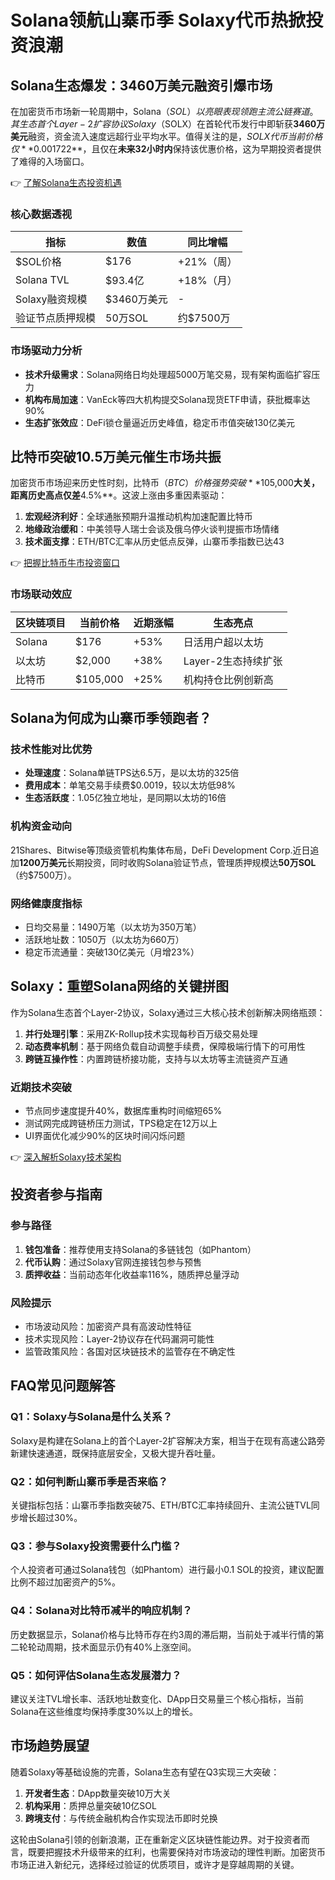 # Solana领航山寨币季 Solaxy代币热掀投资浪潮

## Solana生态爆发：3460万美元融资引爆市场

在加密货币市场新一轮周期中，Solana（$SOL）以亮眼表现领跑主流公链赛道。其生态首个Layer-2扩容协议Solaxy（$SOLX）在首轮代币发行中即斩获**3460万美元**融资，资金流入速度远超行业平均水平。值得关注的是，$SOLX代币当前价格仅**$0.001722**，且仅在**未来32小时内**保持该优惠价格，这为早期投资者提供了难得的入场窗口。

👉 [了解Solana生态投资机遇](https://bit.ly/okx_welcome)

### 核心数据透视
| 指标                | 数值          | 同比增幅    |
|---------------------|---------------|-------------|
| $SOL价格            | $176          | +21%（周）  |
| Solana TVL          | $93.4亿       | +18%（月）  |
| Solaxy融资规模      | $3460万美元   | -           |
| 验证节点质押规模     | 50万SOL       | 约$7500万   |

### 市场驱动力分析
- **技术升级需求**：Solana网络日均处理超5000万笔交易，现有架构面临扩容压力
- **机构布局加速**：VanEck等四大机构提交Solana现货ETF申请，获批概率达90%
- **生态扩张效应**：DeFi锁仓量逼近历史峰值，稳定币市值突破130亿美元

## 比特币突破10.5万美元催生市场共振

加密货币市场迎来历史性时刻，比特币（$BTC）价格强势突破**$105,000**大关，距离历史高点仅差**4.5%**。这波上涨由多重因素驱动：
1. **宏观经济利好**：全球通胀预期升温推动机构加速配置比特币
2. **地缘政治缓和**：中美领导人瑞士会谈及俄乌停火谈判提振市场情绪
3. **技术面支撑**：ETH/BTC汇率从历史低点反弹，山寨币季指数已达43

👉 [把握比特币牛市投资窗口](https://bit.ly/okx_welcome)

### 市场联动效应
| 区块链项目 | 当前价格 | 近期涨幅 | 生态亮点                  |
|------------|----------|----------|---------------------------|
| Solana     | $176     | +53%     | 日活用户超以太坊          |
| 以太坊     | $2,000   | +38%     | Layer-2生态持续扩张       |
| 比特币     | $105,000 | +25%     | 机构持仓比例创新高        |

## Solana为何成为山寨币季领跑者？

### 技术性能对比优势
- **处理速度**：Solana单链TPS达6.5万，是以太坊的325倍
- **费用成本**：单笔交易手续费$0.0019，较以太坊低98%
- **生态活跃度**：1.05亿独立地址，是同期以太坊的16倍

### 机构资金动向
21Shares、Bitwise等顶级资管机构集体布局，DeFi Development Corp.近日追加**1200万美元**长期投资，同时收购Solana验证节点，管理质押规模达**50万SOL**（约$7500万）。

### 网络健康度指标
- 日均交易量：1490万笔（以太坊为350万笔）
- 活跃地址数：1050万（以太坊为660万）
- 稳定币流通量：突破130亿美元（月增23%）

## Solaxy：重塑Solana网络的关键拼图

作为Solana生态首个Layer-2协议，Solaxy通过三大核心技术创新解决网络瓶颈：
1. **并行处理引擎**：采用ZK-Rollup技术实现每秒百万级交易处理
2. **动态费率机制**：基于网络负载自动调整手续费，保障极端行情下的可用性
3. **跨链互操作性**：内置跨链桥接功能，支持与以太坊等主流链资产互通

### 近期技术突破
- 节点同步速度提升40%，数据库重构时间缩短65%
- 测试网完成跨链桥压力测试，TPS稳定在12万以上
- UI界面优化减少90%的区块时间闪烁问题

👉 [深入解析Solaxy技术架构](https://bit.ly/okx_welcome)

## 投资者参与指南

### 参与路径
1. **钱包准备**：推荐使用支持Solana的多链钱包（如Phantom）
2. **代币认购**：通过Solaxy官网连接钱包参与预售
3. **质押收益**：当前动态年化收益率116%，随质押总量浮动

### 风险提示
- 市场波动风险：加密资产具有高波动性特征
- 技术实现风险：Layer-2协议存在代码漏洞可能性
- 监管政策风险：各国对区块链技术的监管存在不确定性

## FAQ常见问题解答

### Q1：Solaxy与Solana是什么关系？
Solaxy是构建在Solana上的首个Layer-2扩容解决方案，相当于在现有高速公路旁新建快速通道，既保持底层安全，又极大提升吞吐量。

### Q2：如何判断山寨币季是否来临？
关键指标包括：山寨币季指数突破75、ETH/BTC汇率持续回升、主流公链TVL同步增长超过30%。

### Q3：参与Solaxy投资需要什么门槛？
个人投资者可通过Solana钱包（如Phantom）进行最小0.1 SOL的投资，建议配置比例不超过加密资产的5%。

### Q4：Solana对比特币减半的响应机制？
历史数据显示，Solana价格与比特币存在约3周的滞后期，当前处于减半行情的第二轮轮动周期，技术面显示仍有40%上涨空间。

### Q5：如何评估Solana生态发展潜力？
建议关注TVL增长率、活跃地址数变化、DApp日交易量三个核心指标，当前Solana在这些维度均保持季度30%以上的增长。

## 市场趋势展望

随着Solaxy等基础设施的完善，Solana生态有望在Q3实现三大突破：
1. **开发者生态**：DApp数量突破10万大关
2. **机构采用**：质押总量突破10亿SOL
3. **跨境支付**：与传统金融机构合作实现法币即时兑换

这轮由Solana引领的创新浪潮，正在重新定义区块链性能边界。对于投资者而言，既要把握技术升级带来的红利，也需要保持对市场波动的理性判断。加密货币市场正进入新纪元，选择经过验证的优质项目，或许才是穿越周期的关键。